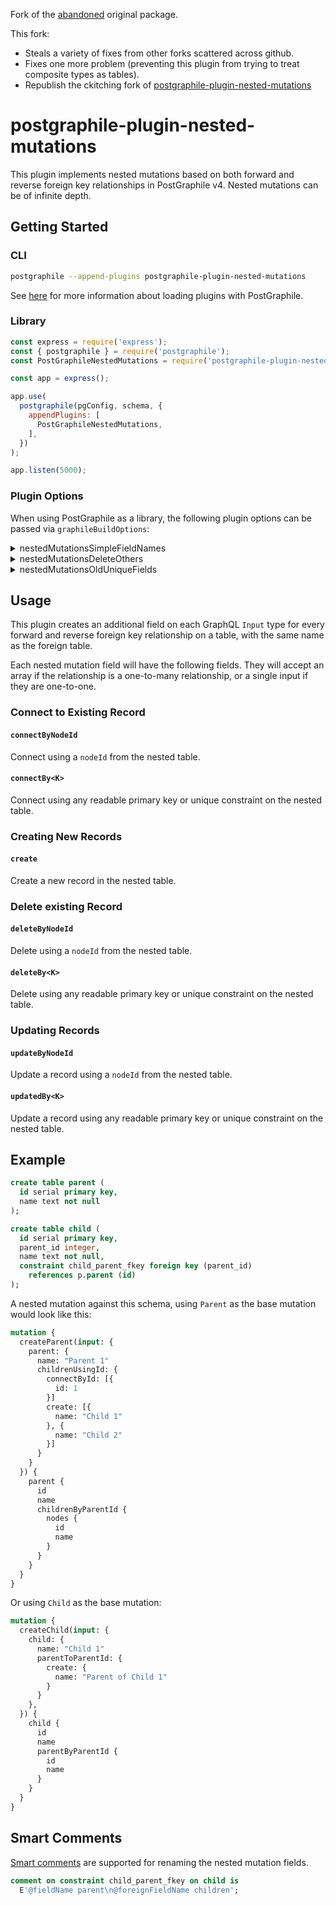 Fork of the [abandoned](https://github.com/mlipscombe/postgraphile-plugin-nested-mutations) original package.

This fork:
- Steals a variety of fixes from other forks scattered across github.
- Fixes one more problem (preventing this plugin from trying to treat composite types as tables).
- Republish the ckitching fork of [postgraphile-plugin-nested-mutations](https://github.com/ChrisKitching/postgraphile-plugin-nested-mutations)

# postgraphile-plugin-nested-mutations
This plugin implements nested mutations based on both forward and reverse foreign
key relationships in PostGraphile v4.  Nested mutations can be of infinite depth.

## Getting Started

### CLI

``` bash
postgraphile --append-plugins postgraphile-plugin-nested-mutations
```

See [here](https://www.graphile.org/postgraphile/extending/#loading-additional-plugins) for
more information about loading plugins with PostGraphile.

### Library

``` js
const express = require('express');
const { postgraphile } = require('postgraphile');
const PostGraphileNestedMutations = require('postgraphile-plugin-nested-mutations');

const app = express();

app.use(
  postgraphile(pgConfig, schema, {
    appendPlugins: [
      PostGraphileNestedMutations,
    ],
  })
);

app.listen(5000);
```

### Plugin Options

When using PostGraphile as a library, the following plugin options can be passed 
via `graphileBuildOptions`:

<details>

<summary>nestedMutationsSimpleFieldNames</summary>

Use simple field names for nested mutations.  Instead of names suffixed with
`tableBy<Key>` and `tableUsing<Key>`, tables with a single foreign key relationship 
between them will have their nested relation fields named `table`.  Defaults to
`false`.

```js
postgraphile(pgConfig, schema, {
  graphileBuildOptions: {
    nestedMutationsSimpleFieldNames: true,
  }
});
```
</details>

<details>

<summary>nestedMutationsDeleteOthers</summary>

Controls whether the `deleteOthers` field is available on nested mutations.  Defaults
to `true`.

```js
postgraphile(pgConfig, schema, {
  graphileBuildOptions: {
    nestedMutationsDeleteOthers: false,
  }
});
```
</details>

<details>

<summary>nestedMutationsOldUniqueFields</summary>

If enabled, plural names for one-to-one relations will be used.  For backwards
compatibility.  Defaults to `false`.

```js
postgraphile(pgConfig, schema, {
  graphileBuildOptions: {
    nestedMutationsOldUniqueFields: false,
  }
});
```

</details>

## Usage

This plugin creates an additional field on each GraphQL `Input` type for every forward
and reverse foreign key relationship on a table, with the same name as the foreign table.

Each nested mutation field will have the following fields. They will accept an array if
the relationship is a one-to-many relationship, or a single input if they are one-to-one.

### Connect to Existing Record
#### `connectByNodeId`
Connect using a `nodeId` from the nested table.

#### `connectBy<K>`
Connect using any readable primary key or unique constraint on the nested table.

### Creating New Records
#### `create`
Create a new record in the nested table.

### Delete existing Record
#### `deleteByNodeId`
Delete using a `nodeId` from the nested table.

#### `deleteBy<K>`
Delete using any readable primary key or unique constraint on the nested table.

### Updating Records
#### `updateByNodeId`
Update a record using a `nodeId` from the nested table.

#### `updatedBy<K>`
Update a record using any readable primary key or unique constraint on the nested table.

## Example

```sql
create table parent (
  id serial primary key,
  name text not null
);

create table child (
  id serial primary key,
  parent_id integer,
  name text not null,
  constraint child_parent_fkey foreign key (parent_id)
    references p.parent (id)
);
```

A nested mutation against this schema, using `Parent` as the base mutation
would look like this:

``` graphql
mutation {
  createParent(input: {
    parent: {
      name: "Parent 1"
      childrenUsingId: {
        connectById: [{
          id: 1
        }]
        create: [{
          name: "Child 1"
        }, {
          name: "Child 2"
        }]
      }
    }
  }) {
    parent {
      id
      name
      childrenByParentId {
        nodes {
          id
          name
        }
      }
    }
  }
}
```

Or using `Child` as the base mutation:

``` graphql
mutation {
  createChild(input: {
    child: {
      name: "Child 1"
      parentToParentId: {
        create: {
          name: "Parent of Child 1"
        }
      }
    },
  }) {
    child {
      id
      name
      parentByParentId {
        id
        name
      }
    }
  }
}
```

## Smart Comments

[Smart comments](https://www.graphile.org/postgraphile/smart-comments/) are supported for 
renaming the nested mutation fields.

```sql
comment on constraint child_parent_fkey on child is
  E'@fieldName parent\n@foreignFieldName children';
```
